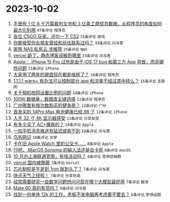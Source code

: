 # 2023-10-02

1. [手里有 1 亿 6 千万篇裁判文书和 3 亿条工商信息数据，从程序员的角度如何最大化利用](https://www.v2ex.com/t/978544) `47条评论` `程序员`
1. [各位 CSGO 玩家，评价一下 CS2](https://www.v2ex.com/t/978558) `35条评论` `游戏`
1. [你能接受你女朋友曾经和前任联系过吗？](https://www.v2ex.com/t/978595) `35条评论` `问与答`
1. [家用 NAS 私有云 求推荐](https://www.v2ex.com/t/978553) `25条评论` `NAS`
1. [vercel 跪了，静态博客该搬到哪里](https://www.v2ex.com/t/978574) `23条评论` `问与答`
1. [Apple： iPhone 15 Pro 过热是由于 iOS 17 bug 和第三方 App 导致，而非硬件问题](https://www.v2ex.com/t/978532) `21条评论` `iPhone`
1. [大家用了两年的键盘现在都是啥样了？](https://www.v2ex.com/t/978550) `16条评论` `程序员`
1. [1.1.1.1 warp+ 有办法可以控制部分 app 和流量不经过其中转么？](https://www.v2ex.com/t/978559) `15条评论` `互联网`
1. [关于相机拍照设置比例的问题](https://www.v2ex.com/t/978546) `14条评论` `iPhone`
1. [100W 数据量，数据库主键选择](https://www.v2ex.com/t/978599) `12条评论` `程序员`
1. [广州哪里有按次数购买的健身房？](https://www.v2ex.com/t/978578) `12条评论` `广州`
1. [首发买的 14Pro Max 电池健康已经 86 了](https://www.v2ex.com/t/978552) `12条评论` `iPhone`
1. [入手 32 寸 4K 显示器感受](https://www.v2ex.com/t/978560) `11条评论` `分享发现`
1. [有多少买了 AC+裸奔的？](https://www.v2ex.com/t/978600) `10条评论` `Apple`
1. [一加手机消息推送有延迟或收不到](https://www.v2ex.com/t/978580) `10条评论` `问与答`
1. [乌有网记](https://www.v2ex.com/t/978531) `10条评论` `文学`
1. [卡在旧 Apple Watch 里的公交卡……](https://www.v2ex.com/t/978588) `8条评论` `Apple`
1. [行吧， MacOS Sonoma 的输入法还是会卡死](https://www.v2ex.com/t/978584) `8条评论` `macOS`
1. [10 月办上海联通宽带，有啥活动吗？](https://www.v2ex.com/t/978542) `8条评论` `宽带症候群`
1. [vercel 国内被屏蔽](https://www.v2ex.com/t/978589) `7条评论` `Vercel`
1. [芯片制程是不是到 1nm 就到头了？](https://www.v2ex.com/t/978587) `7条评论` `问与答`
1. [快点天气上线啦！](https://www.v2ex.com/t/978577) `7条评论` `分享创造`
1. [经常需要研究一些数学问题想问问现在哪个大模型最好用](https://www.v2ex.com/t/978536) `7条评论` `数学`
1. [Mate 60 真的有货吗？](https://www.v2ex.com/t/978602) `6条评论` `问与答`
1. [找到一份单休 12k 的工作，老板不发电脑再考虑要不要去？](https://www.v2ex.com/t/978564) `6条评论` `职场话题`
